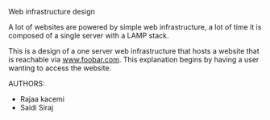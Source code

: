 Web infrastructure design

A lot of websites are powered by simple web infrastructure, a lot of time it is composed of a single server with a LAMP stack.

This is a design of a one server web infrastructure that hosts a website that is reachable via www.foobar.com. This explanation begins by having a user wanting to access the website.

AUTHORS:

* Rajaa kacemi
* Saidi Siraj
